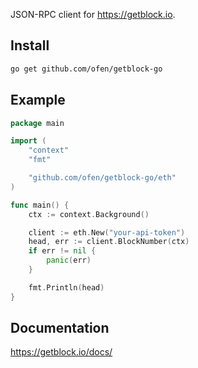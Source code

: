 JSON-RPC client for https://getblock.io.

## Install
```sh
go get github.com/ofen/getblock-go
```

## Example
```go
package main

import (
    "context"
    "fmt"

    "github.com/ofen/getblock-go/eth"
)

func main() {
    ctx := context.Background()

    client := eth.New("your-api-token")
    head, err := client.BlockNumber(ctx)
    if err != nil {
        panic(err)
    }

    fmt.Println(head)
}
```

## Documentation
https://getblock.io/docs/
